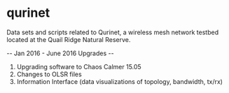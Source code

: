# qurinet
Data sets and scripts related to Qurinet, a wireless mesh network testbed located at the Quail Ridge Natural Reserve. 

-- Jan 2016 - June 2016 Upgrades --
1. Upgrading software to Chaos Calmer 15.05
2. Changes to OLSR files
3. Information Interface (data visualizations of topology, bandwidth, tx/rx)
